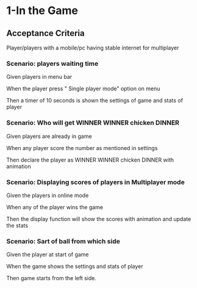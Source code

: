 # 1-In the Game

## Acceptance Criteria

Player/players with a mobile/pc having stable internet for multiplayer

### Scenario: players waiting time

  Given players in menu bar

  When the player press " Single player mode" option on menu

  Then a timer of 10 seconds is shown the settings of game and stats
  of player

### Scenario: Who will get WINNER WINNER chicken DINNER

  Given players are already in game

  When any player score the number as mentioned in settings

  Then declare the player as WINNER WINNER chicken DINNER
  with animation

### Scenario: Displaying scores of players in Multiplayer mode

  Given the players in online mode

  When any of the player wins the game

  Then the display function will show the scores with animation
  and update the stats


### Scenario: Sart of ball from which side

  Given the player at start of game

  When the game shows the settings and stats of player
  
  Then game starts from the left side.
